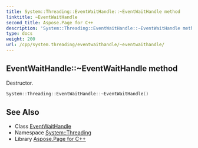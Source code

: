 ```yaml
---
title: System::Threading::EventWaitHandle::~EventWaitHandle method
linktitle: ~EventWaitHandle
second_title: Aspose.Page for C++
description: 'System::Threading::EventWaitHandle::~EventWaitHandle method. Destructor in C++.'
type: docs
weight: 200
url: /cpp/system.threading/eventwaithandle/~eventwaithandle/
---
```

## EventWaitHandle::~EventWaitHandle method


Destructor.

```cpp
System::Threading::EventWaitHandle::~EventWaitHandle()
```

## See Also

* Class [EventWaitHandle](../)
* Namespace [System::Threading](../../)
* Library [Aspose.Page for C++](../../../)

